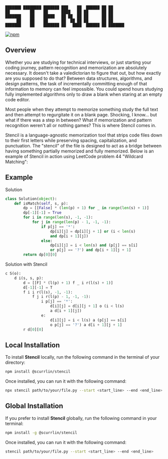 ```

███████ ████████ ███████ ███    ██  ██████ ██ ██      
██         ██    ██      ████   ██ ██      ██ ██      
███████    ██    █████   ██ ██  ██ ██      ██ ██      
     ██    ██    ██      ██  ██ ██ ██      ██ ██      
███████    ██    ███████ ██   ████  ██████ ██ ███████ 

```

[![npm](https://img.shields.io/npm/dt/%40scurrlin%2Fstencil?style=flat&color=blue)](https://www.npmjs.com/package/@scurrlin/stencil)

## Overview

Whether you are studying for technical interviews, or just starting your coding journey, pattern recognition and memorization are absolutely necessary. It doesn't take a valedictorian to figure that out, but how exactly are you supposed to do that? Between data structures, algorithms, and design patterns, the task of incrementally committing enough of that information to memory can feel impossible. You could spend hours studying fully implemented algorithms only to draw a blank when staring at an empty code editor.

Most people when they attempt to memorize something study the full text and then attempt to regurgitate it on a blank page. Shocking, I know... but what if there was a step in between? What if memorization and pattern recognition weren't all or nothing games? This is where Stencil comes in.

Stencil is a language-agnostic memorization tool that strips code files down to their first letters while preserving spacing, capitalization, and punctuation. The "stencil" of the file is designed to act as a bridge between having something partially memorized and fully memorized. Below is an example of Stencil in action using LeetCode problem 44 "Wildcard Matching":

## Example

Solution

```python
class Solution(object):
    def isMatch(self, s, p):
        dp = [[False] * (len(p) + 1) for _ in range(len(s) + 1)]
        dp[-1][-1] = True
        for i in range(len(s), -1, -1):
            for j in range(len(p) - 1, -1, -1):
                if p[j] == '*':
                    dp[i][j] = dp[i][j + 1] or (i < len(s)
                    and dp[i + 1][j])
                else:
                    dp[i][j] = i < len(s) and (p[j] == s[i]
                    or p[j] == '?') and dp[i + 1][j + 1]
        return dp[0][0]
```

Solution with Stencil

```python
c S(o):
    d i(s, s, p):
        d = [[F] * (l(p) + 1) f _ i r(l(s) + 1)]
        d[-1][-1] = T
        f i i r(l(s), -1, -1):
            f j i r(l(p) - 1, -1, -1):
                i p[j] == '*':
                    d[i][j] = d[i][j + 1] o (i < l(s)
                    a d[i + 1][j])
                e:
                    d[i][j] = i < l(s) a (p[j] == s[i]
                    o p[j] == '?') a d[i + 1][j + 1]
        r d[0][0]
```

## Local Installation

To install **Stencil** locally, run the following command in the terminal of your directory:

```bash
npm install @scurrlin/stencil
```

Once installed, you can run it with the following command:

```bash
npx stencil path/to/your/file.py --start <start_line> --end <end_line>
```

## Global Installation

If you prefer to install **Stencil** globally, run the following command in your terminal:

```bash
npm install -g @scurrlin/stencil
```

Once installed, you can run it with the following command:

```bash
stencil path/to/your/file.py --start <start_line> --end <end_line>
```